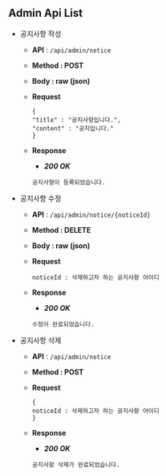 ## Admin Api List

- 공지사항 작성
    - **API** : `/api/admin/notice`
    - **Method : POST**
    - **Body :  raw (json)**
    - **Request**
    
        ```jsonc
        {
        "title" : "공지사항입니다.",
        "content" : "공지입니다."
        }
        ```
    
    - **Response**
        - ***200 OK***
        
        ```jsonc
        공지사항이 등록되었습니다.
        ```

- 공지사항 수정
    - **API** : `/api/admin/notice/{noticeId}`
    - **Method : DELETE**
    - **Body :  raw (json)**
    - **Request**
    
        ```jsonc
        noticeId : 삭제하고자 하는 공지사항 아이디
        ```
    
    - **Response**
        - ***200 OK***
        
        ```jsonc
        수정이 완료되었습니다.
        ```

- 공지사항 삭제
    - **API** : `/api/admin/notice`
    - **Method : POST**
    - **Request**
    
        ```jsonc
        {
        noticeId : 삭제하고자 하는 공지사항 아이디
        }
        ```
    
    - **Response**
        - ***200 OK***
        
        ```jsonc
        공지사항 삭제가 완료되었습니다. 
        ```

